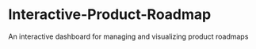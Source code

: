 # Interactive-Product-Roadmap
An interactive dashboard for managing and visualizing product roadmaps
